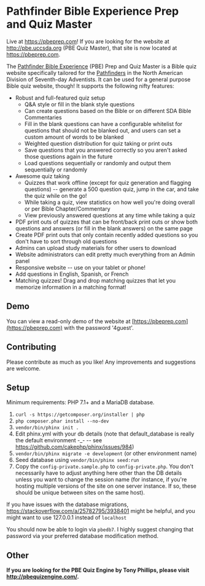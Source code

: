 # Pathfinder Bible Experience Prep and Quiz Master

Live at https://pbeprep.com! If you are looking for the website at http://pbe.uccsda.org (PBE Quiz Master), that site is now located at https://pbeprep.com.

The [Pathfinder Bible Experience](http://www.pathfindersonline.org/pathfinder-bible-experience) (PBE) Prep and Quiz Master is a Bible quiz website specifically tailored for the [Pathfinders](http://www.pathfindersonline.org/) in the North American Division of Seventh-day Adventists. It can be used for a general purpose Bible quiz website, though! It supports the following nifty features:

* Robust and full-featured quiz setup
    * Q&A style or fill in the blank style questions
    * Can create questions based on the Bible or on different SDA Bible Commentaries
    * Fill in the blank questions can have a configurable whitelist for questions that should not be blanked out, and users can set a custom amount of words to be blanked
    * Weighted question distribution for quiz taking or print outs
    * Save questions that you answered correctly so you aren't asked those questions again in the future
    * Load questions sequentially or randomly and output them sequentially or randomly
* Awesome quiz taking
    * Quizzes that work offline (except for quiz generation and flagging questions) -- generate a 500 question quiz, jump in the car, and take the quiz while on the go! 
    * While taking a quiz, view statistics on how well you're doing overall or per Bible Chapter/Commentary
    * View previously answered questions at any time while taking a quiz
* PDF print outs of quizzes that can be front/back print outs or show both questions and answers (or fill in the blank answers) on the same page
* Create PDF print outs that only contain recently added questions so you don't have to sort through old questions 
* Admins can upload study materials for other users to download
* Website administrators can edit pretty much everything from an Admin panel
* Responsive website -- use on your tablet or phone!
* Add questions in English, Spanish, or French
* Matching quizzes! Drag and drop matching quizzes that let you memorize information in a matching format!

## Demo

You can view a read-only demo of the website at [https://pbeprep.com](https://pbeprep.com) with the password '4guest'.

## Contributing

Please contribute as much as you like! Any improvements and suggestions are welcome.

## Setup

Minimum requirements: PHP 7.1+ and a MariaDB database.

1. `curl -s https://getcomposer.org/installer | php`
2. `php composer.phar install --no-dev`
3. `vendor/bin/phinx init .`
5. Edit phinx.yml with your db details (note that default_database is really the default environment -_- -- see https://github.com/cakephp/phinx/issues/984)
6. `vendor/bin/phinx migrate -e development` (or other environment name)
7. Seed database using `vendor/bin/phinx seed:run`
8. Copy the `config-private.sample.php` to `config-private.php`. You don't necessarily have to adjust anything here other than the DB details unless you want to change the session name (for instance, if you're hosting multiple versions of the site on one server instance. If so, these should be unique between sites on the same host).

If you have issues with the database migrations, https://stackoverflow.com/a/25782795/3938401 might be helpful, and you might want to use 127.0.0.1 instead of `localhost`

You should now be able to login via `pbedb7`. I highly suggest changing that password via your preferred database modification method.

## Other

**If you are looking for the PBE Quiz Engine by Tony Phillips, please visit http://pbequizengine.com/.**